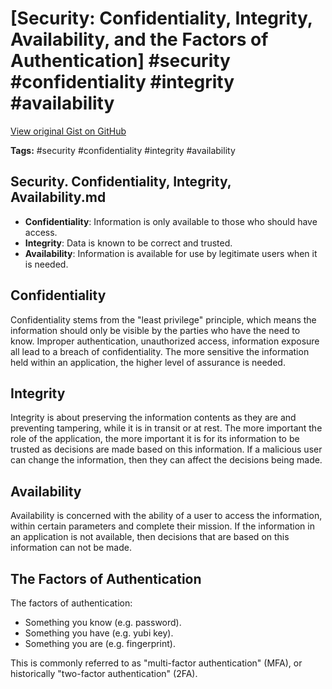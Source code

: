 # [Security: Confidentiality, Integrity, Availability, and the Factors of Authentication] #security #confidentiality #integrity #availability

[View original Gist on GitHub](https://gist.github.com/Integralist/2d59134acebbc909ec7eb56ff93310c3)

**Tags:** #security #confidentiality #integrity #availability

## Security. Confidentiality, Integrity, Availability.md

- **Confidentiality**: Information is only available to those who should have access.
- **Integrity**: Data is known to be correct and trusted.
- **Availability**: Information is available for use by legitimate users when it is needed.

## Confidentiality

Confidentiality stems from the "least privilege" principle, which means the information should only be visible by the parties who have the need to know. Improper authentication, unauthorized access, information exposure all lead to a breach of confidentiality. The more sensitive the information held within an application, the higher level of assurance is needed. 

## Integrity

Integrity is about preserving the information contents as they are and preventing tampering, while it is in transit or at rest. The more important the role of the application, the more important it is for its information to be trusted as decisions are made based on this information. If a malicious user can change the information, then they can affect the decisions being made. 

## Availability

Availability is concerned with the ability of a user to access the information, within certain parameters and complete their mission. If the information in an application is not available, then decisions that are based on this information can not be made.

## The Factors of Authentication

The factors of authentication: 

- Something you know (e.g. password).
- Something you have (e.g. yubi key).
- Something you are  (e.g. fingerprint).

This is commonly referred to as "multi-factor authentication" (MFA), or historically "two-factor authentication" (2FA).


